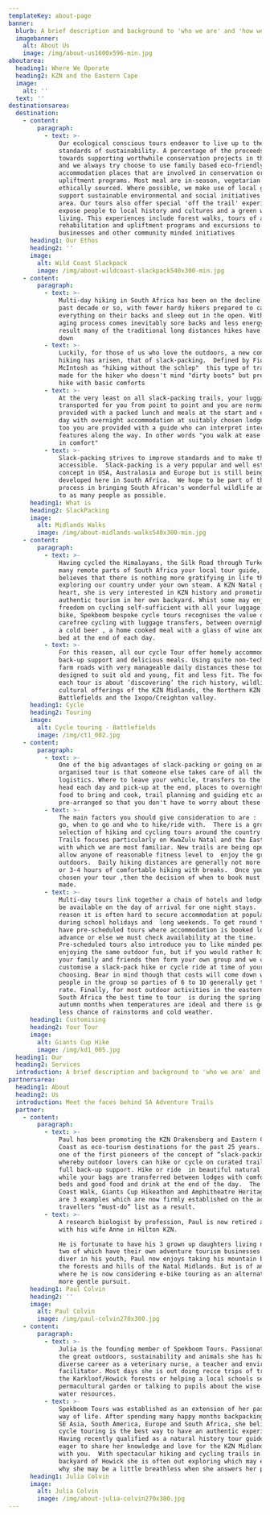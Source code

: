 ```yaml
---
templateKey: about-page
banner:
  blurb: A brief description and background to 'who we are' and 'how we operate' ..
  imagebanner:
    alt: About Us
    image: /img/about-us1600x596-min.jpg
aboutarea:
  heading1: Where We Operate
  heading2: KZN and the Eastern Cape
  image:
    alt: ''
  text: ''
destinationsarea:
  destination:
    - content:
        paragraph:
          - text: >-
              Our ecological conscious tours endeavor to live up to the highest
              standards of sustainability. A percentage of the proceeds goes
              towards supporting worthwhile conservation projects in the area
              and we always try choose to use family based eco-friendly
              accommodation places that are involved in conservation or social
              upliftment programs. Most meal are in-season, vegetarian and
              ethically sourced. Where possible, we make use of local guides and
              support sustainable environmental and social initiatives in the
              area. Our tours also offer special 'off the trail' experiences to
              expose people to local history and cultures and a green way of
              living. This experiences include forest walks, tours of a land
              rehabilitation and upliftment programs and excursions to local
              businesses and other community minded initiatives
      heading1: Our Ethos
      heading2: ''
      image:
        alt: Wild Coast Slackpack
        image: /img/about-wildcoast-slackpack540x300-min.jpg
    - content:
        paragraph:
          - text: >-
              Multi-day hiking in South Africa has been on the decline in the
              past decade or so, with fewer hardy hikers prepared to carry
              everything on their backs and sleep out in the open. With the
              aging process comes inevitably sore backs and less energy.  As a
              result many of the traditional long distances hikes have closed
              down
          - text: >-
              Luckily, for those of us who love the outdoors, a new concept in
              hiking has arisen, that of slack-packing.  Defined by Fiona
              McIntosh as "hiking without the schlep"  this type of trail is
              made for the hiker who doesn't mind "dirty boots" but prefers to
              hike with basic comforts
          - text: >-
              At the very least on all slack-packing trails, your luggage is
              transported for you from point to point and you are normally
              provided with a packed lunch and meals at the start and end of the
              day with overnight accommodation at suitably chosen lodges. Often
              too you are provided with a guide who can interpret interesting
              features along the way. In other words "you walk at ease and stay
              in comfort"
          - text: >-
              Slack-packing strives to improve standards and to make the trails
              accessible.  Slack-packing is a very popular and well established
              concept in USA, Australasia and Europe but is still being
              developed here in South Africa.  We hope to be part of that
              process in bringing South African's wonderful wildlife and scenery
              to as many people as possible. 
      heading1: What is
      heading2: SlackPacking
      image:
        alt: Midlands Walks
        image: /img/about-midlands-walks540x300-min.jpg
    - content:
        paragraph:
          - text: >-
              Having cycled the Himalayans, the Silk Road through Turkey and
              many remote parts of South Africa your local tour guide, Julia, 
              believes that there is nothing more gratifying in life than
              exploring our country under your own steam. A KZN Natal girl at
              heart, she is very interested in KZN history and promoting local
              authentic tourism in her own backyard. Whist some may enjoy the
              freedom on cycling self-sufficient with all your luggage on your
              bike, Spekboom bespoke cycle tours recognises the value of
              carefree cycling with luggage transfers, between overnight stays,
              a cold beer , a home cooked meal with a glass of wine and a warm
              bed at the end of each day. 
          - text: >-
              For this reason, all our cycle Tour offer homely accommodation,
              back-up support and delicious meals. Using quite non-technical
              farm roads with very manageable daily distances these tours are
              designed to suit old and young, fit and less fit. The focus of
              each tour is about ‘discovering’ the rich history, wildlife and
              cultural offerings of the KZN Midlands, the Northern KZN
              Battlefields and the Ixopo/Creighton valley.
      heading1: Cycle
      heading2: Touring
      image:
        alt: Cycle touring - Battlefields
        image: /img/ct1_002.jpg
    - content:
        paragraph:
          - text: >-
              One of the big advantages of slack-packing or going on an
              organised tour is that someone else takes care of all the
              logistics. Where to leave your vehicle, transfers to the trail
              head each day and pick-up at the end, places to overnight, what
              food to bring and cook, trail planning and guiding etc are all
              pre-arranged so that you don't have to worry about these matters.
          - text: >-
              The main factors you should give consideration to are :  where to
              go, when to go and who to hike/ride with.  There is a growing
              selection of hiking and cycling tours around the country but SA
              Trails focuses particularly on KwaZulu Natal and the Eastern Cape
              with which we are most familiar. New trails are being opened up to
              allow anyone of reasonable fitness level to  enjoy the great
              outdoors.  Daily hiking distances are generally not more than 15km
              or 3-4 hours of comfortable hiking with breaks.  Once you have
              chosen your tour ,then the decision of when to book must be
              made.  
          - text: >-
              Multi-day tours link together a chain of hotels and lodges so all
              be available on the day of arrival for one night stays.  For this
              reason it is often hard to secure accommodation at popular resorts
              during school holidays and  long weekends. To get round this we
              have pre-scheduled tours where accommodation is booked long in
              advance or else we must check availability at the time. 
              Pre-scheduled tours also introduce you to like minded people
              enjoying the same outdoor fun, but if you would rather hike with
              your family and friends then form your own group and we can
              customise a slack-pack hike or cycle ride at time of your
              choosing. Bear in mind though that costs will come down with more
              people in the group so parties of 6 to 10 generally get the best
              rate. Finally, for most outdoor activities in the eastern half of
              South Africa the best time to tour  is during the spring and
              autumn months when temperatures are ideal and there is generally
              less chance of rainstorms and cold weather.  
      heading1: Customising
      heading2: Your Tour
      image:
        alt: Giants Cup Hike
        image: /img/kd1_005.jpg
  heading1: Our
  heading2: Services
  introduction: A brief description and background to 'who we are' and 'how we operate' ..
partnersarea:
  heading1: About
  heading2: Us
  introduction: Meet the faces behind SA Adventure Trails
  partner:
    - content:
        paragraph:
          - text: >-
              Paul has been promoting the KZN Drakensberg and Eastern Cape Wild
              Coast as eco-tourism destinations for the past 25 years.  He was
              one of the first pioneers of the concept of “slack-packing”,
              whereby outdoor lovers can hike or cycle on curated trails with
              full back-up support. Hike or ride  in beautiful natural scenery
              while your bags are transferred between lodges with comfortable
              beds and good food and drink at the end of the day.  The Wild
              Coast Walk, Giants Cup Hikeathon and Amphitheatre Heritage hike
              are 3 examples which are now firmly established on the active
              travellers “must-do” list as a result.
          - text: >-
              A research biologist by profession, Paul is now retired and living
              with his wife Anne in Hilton KZN.

              He is fortunate to have his 3 grown up daughters living nearby,
              two of which have their own adventure tourism businesses.  An avid
              diver in his youth, Paul now enjoys taking his mountain bike into
              the forests and hills of the Natal Midlands. But is of an age
              where he is now considering e-bike touring as an alternate and
              more gentle pursuit.
      heading1: Paul Colvin
      heading2: ''
      image:
        alt: Paul Colvin
        image: /img/paul-colvin270x300.jpg
    - content:
        paragraph:
          - text: >-
              Julia is the founding member of Spekboom Tours. Passionate about
              the great outdoors, sustainability and animals she has had a
              diverse career as a veterinary nurse, a teacher and environmental
              facilitator. Most days she is out doing recce trips of trails in
              the Karkloof/Howick forests or helping a local schools set up a
              permacultural garden or talking to pupils about the wise use of
              water resources. 
          - text: >-
              Spekboom Tours was established as an extension of her passions and
              way of life. After spending many happy months backpacking around
              SE Asia, South America, Europe and South Africa, she believes
              cycle touring is the best way to have an authentic experience. 
              Having recently qualified as a natural history tour guide she is
              eager to share her knowledge and love for the KZN Midlands area
              with you.  With spectacular hiking and cycling trails in her
              backyard of Howick she is often out exploring which may explain
              why she may be a little breathless when she answers her phone !  
      heading1: Julia Colvin
      image:
        alt: Julia Colvin
        image: /img/about-julia-colvin270x300.jpg
---
```


